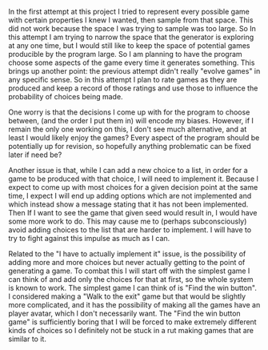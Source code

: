 In the first attempt at this project I tried to represent every possible game with certain properties I knew I wanted, then sample from that space. This did not work because the space I was trying to sample was too large. So In this attempt I am trying to narrow the space that the generator is exploring at any one time, but I would still like to keep the space of potential games producible by the program large. So I am planning to have the program choose some aspects of the game every time it generates something. This brings up another point: the previous attempt didn't really "evolve games" in any specific sense. So in this attempt I plan to rate games as they are produced and keep a record of those ratings and use those to influence the probability of choices being made.

One worry is that the decisions I come up with for the program to choose between, (and the order I put them in) will encode my biases. However, if I remain the only one working on this, I don't see much alternative, and at least I would likely enjoy the games? Every aspect of the program should be potentially up for revision, so hopefully anything problematic can be fixed later if need be?

Another issue is that, while I can add a new choice to a list, in order for a game to be produced with that choice, I will need to implement it. Because I expect to come up with most choices for a given decision point at the same time, I expect I will end up adding options which are not implemented and which instead show a message stating that it has not been implemented. Then If I want to see the game that given seed would result in, I would have some more work to do. This may cause me to (perhaps subconsciously) avoid adding choices to the list that are harder to implement. I will have to try to fight against this impulse as much as I can.

Related to the "I have to actually implement it" issue, is the possibility of adding more and more choices but never actually getting to the point of generating a game. To combat this I will start off with the simplest game I can think of and add only the choices for that at first, so the whole system is known to work. The simplest game I can think of is "Find the win button". I considered making a "Walk to the exit" game but that would be slightly more complicated, and it has the possibility of making all the games have an player avatar, which I don't necessarily want. The "Find the win button game" is sufficiently boring that I will be forced to make extremely different kinds of choices so I definitely not be stuck in a rut making games that are similar to it.